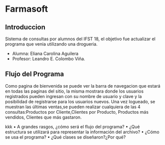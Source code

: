 Farmasoft
====================
Introduccion
---------------
Sistema de consultas por alumnos del IFST 18, el objetivo 
fue actualizar el programa que venia utilizando una drogueria. 
+ Alumna: Eliana Carolina Aguilera
+ Profesor: Leandro E. Colombo Viña.


 Flujo del Programa
  ----------------
Como pagina de bienvenida se puede ver la barra de navegacion que estará en todas las paginas del sitio, la misma mostrara donde los usuarios registrados pueden ingresan con su nombre
de usuario y clave y la posibilidad de registrarse para los usuarios nuevos.
Una vez logueado, se muestran las últimas ventas,se pueden realizar cualquiera de las 4 consultas:Productos por Cliente,Clientes por Producto, Productos más vendidos, 
Clientes que más gastaron.

kkk
• A grandes rasgos, ¿cómo será el flujo del programa?
• ¿Qué estructura se utilizará para representar la información del archivo?
• ¿Cómo se usa el programa?
• ¿Qué clases se diseñaron?¿Por qué?

